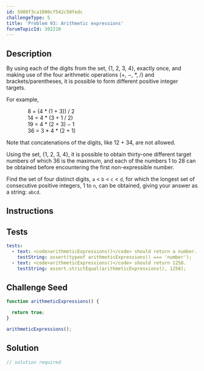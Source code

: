 ```yaml
---
id: 5900f3ca1000cf542c50fedc
challengeType: 5
title: 'Problem 93: Arithmetic expressions'
forumTopicId: 302210
---
```


## Description

<section id='description'>

By using each of the digits from the set, {1, 2, 3, 4}, exactly once, and making use of the four arithmetic operations (+, −, \*, /) and brackets/parentheses, it is possible to form different positive integer targets.

For example,

<div style='margin-left: 4em;'>
  8 = (4 * (1 + 3)) / 2<br>
  14 = 4 * (3 + 1 / 2)<br>
  19 = 4 * (2 + 3) − 1<br>
  36 = 3 * 4 * (2 + 1)
</div>

Note that concatenations of the digits, like 12 + 34, are not allowed.

Using the set, {1, 2, 3, 4}, it is possible to obtain thirty-one different target numbers of which 36 is the maximum, and each of the numbers 1 to 28 can be obtained before encountering the first non-expressible number.

Find the set of four distinct digits, `a` &lt; `b` &lt; `c` &lt; `d`, for which the longest set of consecutive positive integers, 1 to `n`, can be obtained, giving your answer as a string: `abcd`.

</section>

## Instructions

<section id='instructions'>

</section>

## Tests

<section id='tests'>

```yml
tests:
  - text: <code>arithmeticExpressions()</code> should return a number.
    testString: assert(typeof arithmeticExpressions() === 'number');
  - text: <code>arithmeticExpressions()</code> should return 1258.
    testString: assert.strictEqual(arithmeticExpressions(), 1258);

```

</section>

## Challenge Seed

<section id='challengeSeed'>

<div id='js-seed'>

```js
function arithmeticExpressions() {

  return true;
}

arithmeticExpressions();
```

</div>

</section>

## Solution

<section id='solution'>

```js
// solution required
```

</section>
